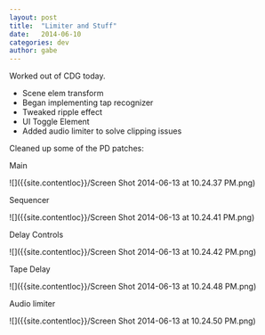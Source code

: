 ```yaml
---
layout: post
title:  "Limiter and Stuff"
date:   2014-06-10
categories: dev
author: gabe
---
```


Worked out of CDG today.

- Scene elem transform
- Began implementing tap recognizer
- Tweaked ripple effect
- UI Toggle Element
- Added audio limiter to solve clipping issues

Cleaned up some of the PD patches:


Main

![]({{site.contentloc}}/Screen Shot 2014-06-13 at 10.24.37 PM.png)

Sequencer

![]({{site.contentloc}}/Screen Shot 2014-06-13 at 10.24.41 PM.png)

Delay Controls

![]({{site.contentloc}}/Screen Shot 2014-06-13 at 10.24.42 PM.png)

Tape Delay

![]({{site.contentloc}}/Screen Shot 2014-06-13 at 10.24.48 PM.png)

Audio limiter

![]({{site.contentloc}}/Screen Shot 2014-06-13 at 10.24.50 PM.png)
